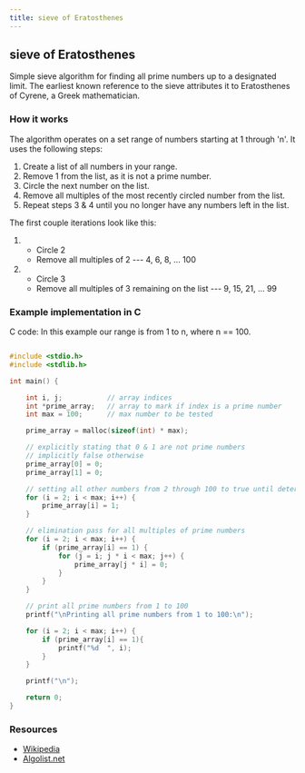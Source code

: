 ```yaml
---
title: sieve of Eratosthenes
---
```


## sieve of Eratosthenes
Simple sieve algorithm for finding all prime numbers up to a designated limit.
The earliest known reference to the sieve attributes it to Eratosthenes of
Cyrene, a Greek mathematician.

### How it works

The algorithm operates on a set range of numbers starting at 1 through 'n'. It uses the following steps:

  1. Create a list of all numbers in your range.
  2. Remove 1 from the list, as it is not a prime number.
  3. Circle the next number on the list.
  4. Remove all multiples of the most recently circled number from the list.
  5. Repeat steps 3 & 4 until you no longer have any numbers left in the list.

  The first couple iterations look like this:
  1.  * Circle 2
      * Remove all multiples of 2 --- 4, 6, 8, ... 100
  2.  * Circle 3
      * Remove all multiples of 3 remaining on the list --- 9, 15, 21, ... 99

### Example implementation in C

C code: In this example our range is from 1 to n, where n == 100.

```c

#include <stdio.h>
#include <stdlib.h>

int main() {

    int i, j;           // array indices
    int *prime_array;   // array to mark if index is a prime number
    int max = 100;      // max number to be tested

    prime_array = malloc(sizeof(int) * max);

    // explicitly stating that 0 & 1 are not prime numbers
    // implicitly false otherwise
    prime_array[0] = 0;
    prime_array[1] = 0;

    // setting all other numbers from 2 through 100 to true until determined
    for (i = 2; i < max; i++) {
        prime_array[i] = 1;
    }

    // elimination pass for all multiples of prime numbers
    for (i = 2; i < max; i++) {
        if (prime_array[i] == 1) {
            for (j = i; j * i < max; j++) {
                prime_array[j * i] = 0;
            }
        }
    }

    // print all prime numbers from 1 to 100
    printf("\nPrinting all prime numbers from 1 to 100:\n");

    for (i = 2; i < max; i++) {
        if (prime_array[i] == 1){
            printf("%d  ", i);
        }
    }

    printf("\n");

    return 0;
}


```

### Resources
 * [Wikipedia](https://en.wikipedia.org/wiki/Sieve_of_Eratosthenes)
 * [Algolist.net](http://www.algolist.net/Algorithms/Number_theoretic/Sieve_of_Eratosthenes)
